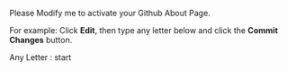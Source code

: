 Please Modify me to activate your Github About Page.

For example: Click **Edit**, then type any letter below and click the **Commit Changes** button.

Any Letter : start
